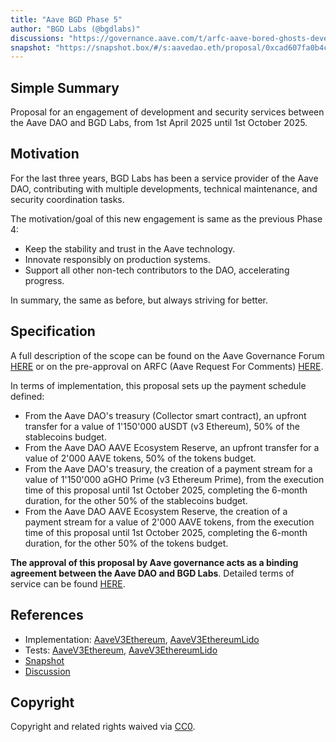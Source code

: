 ```yaml
---
title: "Aave BGD Phase 5"
author: "BGD Labs (@bgdlabs)"
discussions: "https://governance.aave.com/t/arfc-aave-bored-ghosts-developing-phase-5/21803"
snapshot: "https://snapshot.box/#/s:aavedao.eth/proposal/0xcad607fa0b4cc00eb09d8af5a6506d64b74a0713b4261014ca3f23fa8afe4c07"
---
```


## Simple Summary

Proposal for an engagement of development and security services between the Aave DAO and BGD Labs, from 1st April 2025 until 1st October 2025.

## Motivation

For the last three years, BGD Labs has been a service provider of the Aave DAO, contributing with multiple developments, technical maintenance, and security coordination tasks.

The motivation/goal of this new engagement is same as the previous Phase 4:

- Keep the stability and trust in the Aave technology.
- Innovate responsibly on production systems.
- Support all other non-tech contributors to the DAO, accelerating progress.

In summary, the same as before, but always striving for better.

## Specification

A full description of the scope can be found on the Aave Governance Forum [HERE](https://governance.aave.com/t/arfc-aave-bored-ghosts-developing-phase-5/21803) or on the pre-approval on ARFC (Aave Request For Comments) [HERE](https://snapshot.box/#/s:aavedao.eth/proposal/0xcad607fa0b4cc00eb09d8af5a6506d64b74a0713b4261014ca3f23fa8afe4c07).

In terms of implementation, this proposal sets up the payment schedule defined:

- From the Aave DAO's treasury (Collector smart contract), an upfront transfer for a value of 1'150'000 aUSDT (v3 Ethereum), 50% of the stablecoins budget.
- From the Aave DAO AAVE Ecosystem Reserve, an upfront transfer for a value of 2'000 AAVE tokens, 50% of the tokens budget.
- From the Aave DAO's treasury, the creation of a payment stream for a value of 1'150'000 aGHO Prime (v3 Ethereum Prime), from the execution time of this proposal until 1st October 2025, completing the 6-month duration, for the other 50% of the stablecoins budget.
- From the Aave DAO AAVE Ecosystem Reserve, the creation of a payment stream for a value of 2'000 AAVE tokens, from the execution time of this proposal until 1st October 2025, completing the 6-month duration, for the other 50% of the tokens budget.

**The approval of this proposal by Aave governance acts as a binding agreement between the Aave DAO and BGD Labs**. Detailed terms of service can be found [HERE](https://bgdlabs.com/aave-dao-tos-phase5).

## References

- Implementation: [AaveV3Ethereum](https://github.com/bgd-labs/aave-proposals-v3/blob/main/src/20250426_Multi_AaveBGDPhase5/AaveV3Ethereum_AaveBGDPhase5_20250426.sol), [AaveV3EthereumLido](https://github.com/bgd-labs/aave-proposals-v3/blob/main/src/20250426_Multi_AaveBGDPhase5/AaveV3EthereumLido_AaveBGDPhase5_20250426.sol)
- Tests: [AaveV3Ethereum](https://github.com/bgd-labs/aave-proposals-v3/blob/main/src/20250426_Multi_AaveBGDPhase5/AaveV3Ethereum_AaveBGDPhase5_20250426.t.sol), [AaveV3EthereumLido](https://github.com/bgd-labs/aave-proposals-v3/blob/main/src/20250426_Multi_AaveBGDPhase5/AaveV3EthereumLido_AaveBGDPhase5_20250426.t.sol)
- [Snapshot](https://snapshot.box/#/s:aavedao.eth/proposal/0xcad607fa0b4cc00eb09d8af5a6506d64b74a0713b4261014ca3f23fa8afe4c07)
- [Discussion](https://governance.aave.com/t/arfc-aave-bored-ghosts-developing-phase-5/21803)

## Copyright

Copyright and related rights waived via [CC0](https://creativecommons.org/publicdomain/zero/1.0/).
